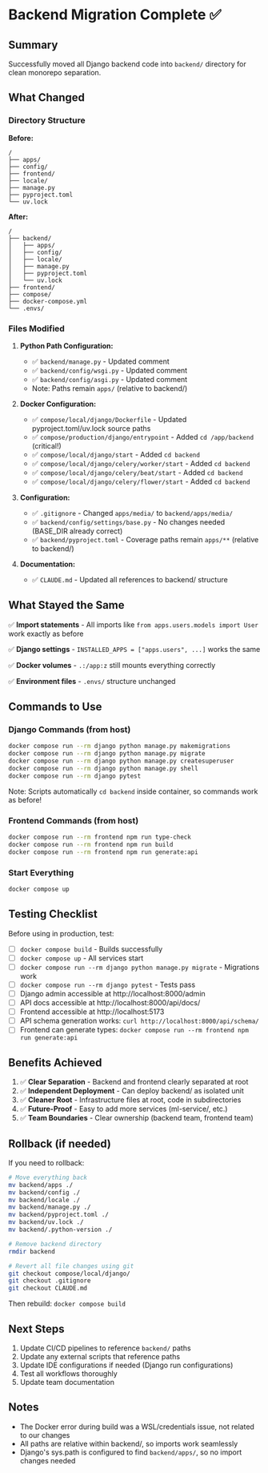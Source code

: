 # Backend Migration Complete ✅

## Summary

Successfully moved all Django backend code into `backend/` directory for clean monorepo separation.

## What Changed

### Directory Structure

**Before:**
```
/
├── apps/
├── config/
├── frontend/
├── locale/
├── manage.py
├── pyproject.toml
└── uv.lock
```

**After:**
```
/
├── backend/
│   ├── apps/
│   ├── config/
│   ├── locale/
│   ├── manage.py
│   ├── pyproject.toml
│   └── uv.lock
├── frontend/
├── compose/
├── docker-compose.yml
└── .envs/
```

### Files Modified

1. **Python Path Configuration:**
   - ✅ `backend/manage.py` - Updated comment
   - ✅ `backend/config/wsgi.py` - Updated comment
   - ✅ `backend/config/asgi.py` - Updated comment
   - Note: Paths remain `apps/` (relative to backend/)

2. **Docker Configuration:**
   - ✅ `compose/local/django/Dockerfile` - Updated pyproject.toml/uv.lock source paths
   - ✅ `compose/production/django/entrypoint` - Added `cd /app/backend` (critical!)
   - ✅ `compose/local/django/start` - Added `cd backend`
   - ✅ `compose/local/django/celery/worker/start` - Added `cd backend`
   - ✅ `compose/local/django/celery/beat/start` - Added `cd backend`
   - ✅ `compose/local/django/celery/flower/start` - Added `cd backend`

3. **Configuration:**
   - ✅ `.gitignore` - Changed `apps/media/` to `backend/apps/media/`
   - ✅ `backend/config/settings/base.py` - No changes needed (BASE_DIR already correct)
   - ✅ `backend/pyproject.toml` - Coverage paths remain `apps/**` (relative to backend/)

4. **Documentation:**
   - ✅ `CLAUDE.md` - Updated all references to backend/ structure

## What Stayed the Same

✅ **Import statements** - All imports like `from apps.users.models import User` work exactly as before

✅ **Django settings** - `INSTALLED_APPS = ["apps.users", ...]` works the same

✅ **Docker volumes** - `.:/app:z` still mounts everything correctly

✅ **Environment files** - `.envs/` structure unchanged

## Commands to Use

### Django Commands (from host)
```bash
docker compose run --rm django python manage.py makemigrations
docker compose run --rm django python manage.py migrate
docker compose run --rm django python manage.py createsuperuser
docker compose run --rm django python manage.py shell
docker compose run --rm django pytest
```

Note: Scripts automatically `cd backend` inside container, so commands work as before!

### Frontend Commands (from host)
```bash
docker compose run --rm frontend npm run type-check
docker compose run --rm frontend npm run build
docker compose run --rm frontend npm run generate:api
```

### Start Everything
```bash
docker compose up
```

## Testing Checklist

Before using in production, test:

- [ ] `docker compose build` - Builds successfully
- [ ] `docker compose up` - All services start
- [ ] `docker compose run --rm django python manage.py migrate` - Migrations work
- [ ] `docker compose run --rm django pytest` - Tests pass
- [ ] Django admin accessible at http://localhost:8000/admin
- [ ] API docs accessible at http://localhost:8000/api/docs/
- [ ] Frontend accessible at http://localhost:5173
- [ ] API schema generation works: `curl http://localhost:8000/api/schema/`
- [ ] Frontend can generate types: `docker compose run --rm frontend npm run generate:api`

## Benefits Achieved

1. ✅ **Clear Separation** - Backend and frontend clearly separated at root
2. ✅ **Independent Deployment** - Can deploy backend/ as isolated unit
3. ✅ **Cleaner Root** - Infrastructure files at root, code in subdirectories
4. ✅ **Future-Proof** - Easy to add more services (ml-service/, etc.)
5. ✅ **Team Boundaries** - Clear ownership (backend team, frontend team)

## Rollback (if needed)

If you need to rollback:

```bash
# Move everything back
mv backend/apps ./
mv backend/config ./
mv backend/locale ./
mv backend/manage.py ./
mv backend/pyproject.toml ./
mv backend/uv.lock ./
mv backend/.python-version ./

# Remove backend directory
rmdir backend

# Revert all file changes using git
git checkout compose/local/django/
git checkout .gitignore
git checkout CLAUDE.md
```

Then rebuild: `docker compose build`

## Next Steps

1. Update CI/CD pipelines to reference `backend/` paths
2. Update any external scripts that reference paths
3. Update IDE configurations if needed (Django run configurations)
4. Test all workflows thoroughly
5. Update team documentation

## Notes

- The Docker error during build was a WSL/credentials issue, not related to our changes
- All paths are relative within backend/, so imports work seamlessly
- Django's sys.path is configured to find `backend/apps/`, so no import changes needed
